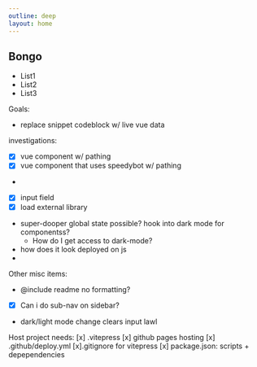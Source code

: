 ```yaml
---
outline: deep
layout: home
---
```


## Bongo

- List1
- List2
- List3

Goals:

- replace snippet codeblock w/ live vue data

investigations:

- [x] vue component w/ pathing
- [x] vue component that uses speedybot w/ pathing
-
- [x] input field
- [x] load external library
- super-dooper global state possible? hook into dark mode for componentss?
  - How do I get access to dark-mode?
- how does it look deployed on js
-

Other misc items:

- @include readme no formatting?
- [x] Can i do sub-nav on sidebar?
- dark/light mode change clears input lawl

Host project needs:
[x] .vitepress
[x] github pages hosting
[x] .github/deploy.yml
[x].gitignore for vitepress
[x] package.json: scripts + depependencies
